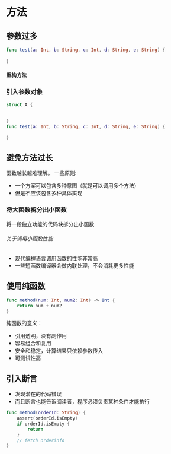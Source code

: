 # 方法

## 参数过多
```swift
func test(a: Int, b: String, c: Int, d: String, e: String) {
    
}
```
#### 重构方法
### 引入参数对象
```swift
struct A {
    
    
}
func test(a: Int, b: String, c: Int, d: String, e: String) {
    
}
```

## 避免方法过长
函数越长越难理解。
一些原则:
- 一个方案可以包含多种意图（就是可以调用多个方法）
- 但是不应该包含多种具体实现
### 将大函数拆分出小函数
将一段独立功能的代码块拆分出小函数
###### 关于调用小函数性能
- 现代编程语言调用函数的性能非常高
- 一些短函数编译器会做内联处理，不会消耗更多性能

## 使用纯函数
```swift
func method(num: Int, num2: Int) -> Int {
    return num + num2
}
```
纯函数的意义：
- 引用透明，没有副作用
- 容易组合和复用
- 安全和稳定，计算结果只依赖参数传入
- 可测试性高

## 引入断言
- 发现潜在的代码错误
- 而且断言也能告诉阅读者，程序必须负责某种条件才能执行
```swift
func method(orderId: String) {
    assert(orderId.isEmpty)
    if orderId.isEmpty {
        return
    }
    // fetch orderinfo
}
```
